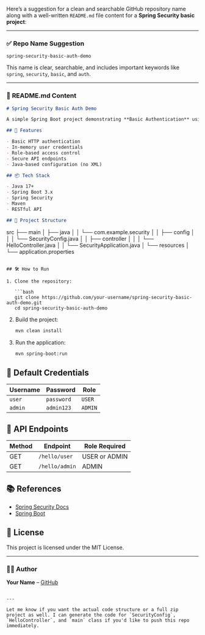 Here’s a suggestion for a clean and searchable GitHub repository name along with a well-written `README.md` file content for a **Spring Security basic project**:

---

### ✅ **Repo Name Suggestion**  
`spring-security-basic-auth-demo`

This name is clear, searchable, and includes important keywords like `spring`, `security`, `basic`, and `auth`.

---

### 📄 **README.md Content**

```markdown
# Spring Security Basic Auth Demo

A simple Spring Boot project demonstrating **Basic Authentication** using **Spring Security**.

## 🔐 Features

- Basic HTTP authentication
- In-memory user credentials
- Role-based access control
- Secure API endpoints
- Java-based configuration (no XML)

## 📦 Tech Stack

- Java 17+
- Spring Boot 3.x
- Spring Security
- Maven
- RESTful API

## 📁 Project Structure

```
src
├── main
│   ├── java
│   │   └── com.example.security
│   │       ├── config
│   │       │   └── SecurityConfig.java
│   │       ├── controller
│   │       │   └── HelloController.java
│   │       └── SecurityApplication.java
│   └── resources
│       └── application.properties
```

## 🛠️ How to Run

1. Clone the repository:

   ```bash
   git clone https://github.com/your-username/spring-security-basic-auth-demo.git
   cd spring-security-basic-auth-demo
   ```

2. Build the project:

   ```bash
   mvn clean install
   ```

3. Run the application:

   ```bash
   mvn spring-boot:run
   ```

## 🔑 Default Credentials

| Username | Password | Role     |
|----------|----------|----------|
| `user`   | `password` | `USER`   |
| `admin`  | `admin123` | `ADMIN`  |

## 🔗 API Endpoints

| Method | Endpoint         | Role Required |
|--------|------------------|----------------|
| GET    | `/hello/user`    | USER or ADMIN  |
| GET    | `/hello/admin`   | ADMIN          |

## 📚 References

- [Spring Security Docs](https://docs.spring.io/spring-security/site/docs/current/reference/html5/)
- [Spring Boot](https://spring.io/projects/spring-boot)

## 📄 License

This project is licensed under the MIT License.

---

### 👨‍💻 Author

**Your Name** – [GitHub](https://github.com/your-naveen05k)

```

---

Let me know if you want the actual code structure or a full zip project as well. I can generate the code for `SecurityConfig`, `HelloController`, and `main` class if you'd like to push this repo immediately.
